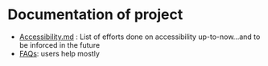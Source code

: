 # Documentation of project

* [Accessibility.md](accessibility.md) : List of efforts done on accessibility up-to-now...and to be inforced in the future
* [FAQs](faq.md): users help mostly

